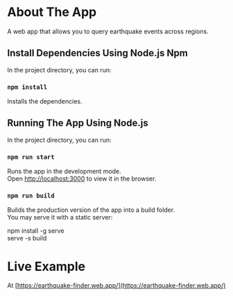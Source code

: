 # About The App

A web app that allows you to query earthquake events across regions.

## Install Dependencies Using Node.js Npm

In the project directory, you can run:

### `npm install`

Installs the dependencies.

## Running The App Using Node.js

In the project directory, you can run:

### `npm run start`

Runs the app in the development mode.\
Open [http://localhost:3000](http://localhost:3000) to view it in the browser.

### `npm run build`

Builds the production version of the app into a build folder.\
You may serve it with a static server:

npm install -g serve \
serve -s build

# Live Example

At [https://earthquake-finder.web.app/](https://earthquake-finder.web.app/)
